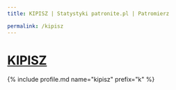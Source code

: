 ```yaml
---
title: KIPISZ | Statystyki patronite.pl | Patromierz

permalink: /kipisz
---
```


# [KIPISZ](https://patronite.pl/kipisz)

{% include profile.md name="kipisz" prefix="k" %}

